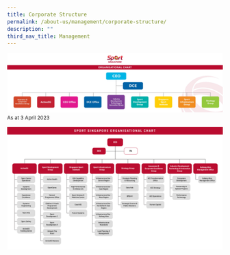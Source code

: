 ```yaml
---
title: Corporate Structure
permalink: /about-us/management/corporate-structure/
description: ""
third_nav_title: Management
---
```

![Organisational Chart](/images/About%20Us/Management/SportSG%20Organisational%20Chart%20d1%20070922-01.jpeg)
<small>As at 3 April 2023</small>

![Sport Singapore Organisational Chart](/images/About%20Us/Management/sportsg%20org%20chart%20d1%20260423-01.jpg)